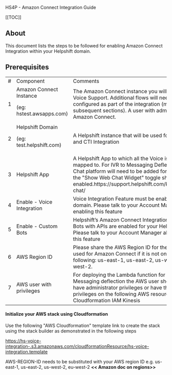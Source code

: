 HS4P - Amazon Connect Integration Guide 

[[TOC]]

## About

This document lists the steps to be followed for enabling Amazon Connect Integration within your Helpshift domain.

## Prerequisites

<table>
  <tr>
    <td>#</td>
    <td>Component</td>
    <td>Comments</td>
  </tr>
  <tr>
    <td>1</td>
    <td>Amazon Connect Instance

(eg: hstest.awsapps.com)</td>
    <td>The Amazon Connect instance you will use for your Voice Support. Additional flows will need to be configured  as part of the integration (more details in subsequent sections). 
A user with admin privileges on Amazon Connect.</td>
  </tr>
  <tr>
    <td>2</td>
    <td>Helpshift Domain

(eg: test.helpshift.com)</td>
    <td>A Helpshift instance that will be used for Messaging and CTI Integration</td>
  </tr>
  <tr>
    <td>3</td>
    <td>Helpshift App

</td>
    <td>A Helpshift App to which all the Voice issues will be mapped to. For IVR to Messaging Deflection, a Web Chat platform will need to be added for that App, and the "Show Web Chat Widget" toggle should be enabled.https://support.helpshift.com/kb/article/web-chat/
</td>
  </tr>
  <tr>
    <td>4</td>
    <td>Enable - Voice Integration</td>
    <td>Voice Integration Feature must be enabled for the domain. Please talk to your Account Manager about enabling this feature</td>
  </tr>
  <tr>
    <td>5</td>
    <td>Enable - Custom Bots</td>
    <td>Helpshift’s Amazon Connect Integration requires that  Bots with APIs are enabled for your Helpshift domain. Please talk to your Account Manager about enabling this feature</td>
  </tr>
  <tr>
    <td>6</td>
    <td>AWS Region ID</td>
    <td>Please share the AWS Region ID for the AWS instance used for Amazon Connect if it is not one of the following: us-east-1, us-east-2, us-west-2, eu-west-2.</td>
  </tr>
  <tr>
    <td>7</td>
    <td>AWS user with privileges</td>
    <td>For deploying the Lambda function for IVR to Messaging deflection the AWS user should either have administrator privileges or have the read/write privileges on the following AWS resources
Lambda
S3
Cloudformation
IAM
Kinesis</td>
  </tr>
</table>


#### Initialize your AWS stack using Cloudformation

Use the following "AWS Cloudformation" template link to create the stack using the stack builder as demonstrated in the following steps

[https://hs-voice-integration-<AWS-REGION-ID>.s3.amazonaws.com/cloudformationResource/hs-voice-integration.template](https://hs-voice-integration.s3-us-west-2.amazonaws.com/cloudformationResource/hs-voice-integration.template)

AWS-REGION-ID needs to be substituted with your AWS region ID e.g. us-east-1, us-east-2, us-west-2, eu-west-2  **<< Amazon doc on regions>>**
